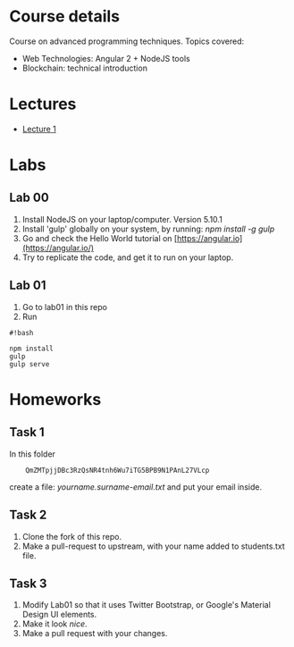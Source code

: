 # Course details

Course on advanced programming techniques.
Topics covered: 

   * Web Technologies: Angular 2 + NodeJS tools
   * Blockchain: technical introduction


# Lectures

   * [Lecture 1](https://docs.google.com/presentation/d/1Wz_szSyHGyPrDQfMca9_ntRRHkC21jLbiOddQ9Akg28/edit?usp=sharing)

# Labs

## Lab 00

   1. Install NodeJS on your laptop/computer. Version 5.10.1
   2. Install 'gulp' globally on your system, by running: *npm install -g gulp*        
   3. Go and check the Hello World tutorial on [https://angular.io](https://angular.io/)  
   4. Try to replicate the code, and get it to run on your laptop.

## Lab 01

   1. Go to lab01 in this repo
   2. Run

```
#!bash

npm install
gulp
gulp serve
```



# Homeworks

## Task 1

In this folder

        QmZMTpjjDBc3RzQsNR4tnh6Wu7iTG5BPB9N1PAnL27VLcp

create a file: *yourname.surname-email.txt*
and put your email inside.

## Task 2

   1. Clone the fork of this repo.
   2. Make a pull-request to upstream, with your name added to students.txt file.

## Task 3

   1. Modify Lab01 so that it uses Twitter Bootstrap, or Google's Material Design UI elements.
   2. Make it look *nice*.
   3. Make a pull request with your changes. 